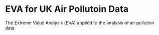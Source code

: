 # EVA for UK Air Pollutoin Data 

The Extreme Value Analysis (EVA) applied to the analysis of air pollution data
